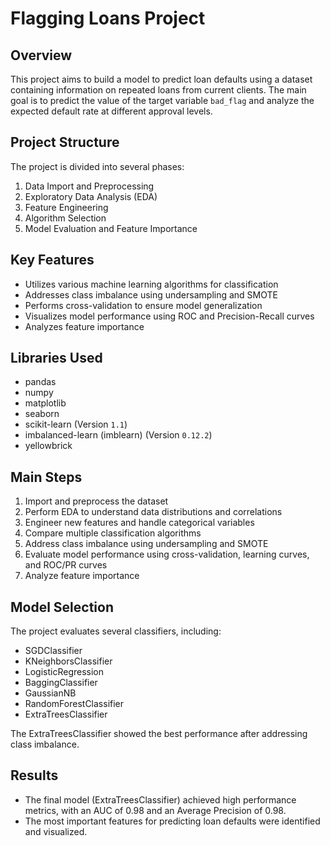 # Flagging Loans Project

## Overview

This project aims to build a model to predict loan defaults using a dataset containing information on repeated loans from current clients. The main goal is to predict the value of the target variable `bad_flag` and analyze the expected default rate at different approval levels.

## Project Structure

The project is divided into several phases:

1. Data Import and Preprocessing
2. Exploratory Data Analysis (EDA)
3. Feature Engineering
4. Algorithm Selection
5. Model Evaluation and Feature Importance

## Key Features

- Utilizes various machine learning algorithms for classification
- Addresses class imbalance using undersampling and SMOTE
- Performs cross-validation to ensure model generalization
- Visualizes model performance using ROC and Precision-Recall curves
- Analyzes feature importance

## Libraries Used

- pandas
- numpy
- matplotlib
- seaborn
- scikit-learn (Version `1.1`)
- imbalanced-learn (imblearn) (Version `0.12.2`)
- yellowbrick

## Main Steps

1. Import and preprocess the dataset
2. Perform EDA to understand data distributions and correlations
3. Engineer new features and handle categorical variables
4. Compare multiple classification algorithms
5. Address class imbalance using undersampling and SMOTE
6. Evaluate model performance using cross-validation, learning curves, and ROC/PR curves
7. Analyze feature importance

## Model Selection

The project evaluates several classifiers, including:

- SGDClassifier
- KNeighborsClassifier
- LogisticRegression
- BaggingClassifier
- GaussianNB
- RandomForestClassifier
- ExtraTreesClassifier

The ExtraTreesClassifier showed the best performance after addressing class imbalance.

## Results

- The final model (ExtraTreesClassifier) achieved high performance metrics, with an AUC of 0.98 and an Average Precision of 0.98.
- The most important features for predicting loan defaults were identified and visualized.
